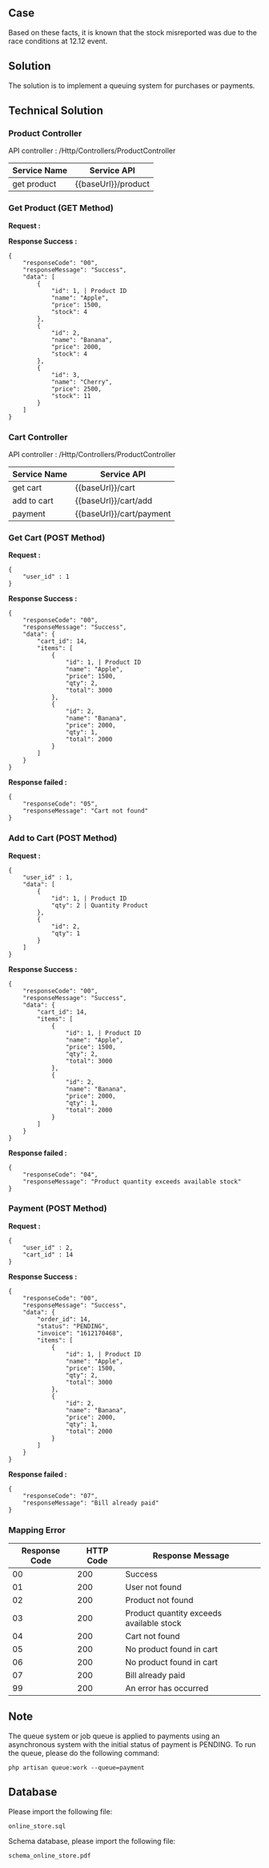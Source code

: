 ## Case

Based on these facts, it is known that the stock misreported was due to the race conditions at 12.12 event.

## Solution

The solution is to implement a queuing system for purchases or payments.

## Technical Solution

### Product Controller
API controller : /Http/Controllers/ProductController

| Service Name  | Service API |
| ------------- | ------------- |
| get product | {{baseUrl}}/product  |

### Get Product (GET Method)
**Request :**

**Response Success :**
``` 
{
    "responseCode": "00",
    "responseMessage": "Success",
    "data": [
        {
            "id": 1, | Product ID
            "name": "Apple",
            "price": 1500,
            "stock": 4
        },
        {
            "id": 2,
            "name": "Banana",
            "price": 2000,
            "stock": 4
        },
        {
            "id": 3,
            "name": "Cherry",
            "price": 2500,
            "stock": 11
        }
    ]
}
```

### Cart Controller
API controller : /Http/Controllers/ProductController

| Service Name  | Service API |
| ------------- | ------------- |
| get cart | {{baseUrl}}/cart  |
| add to cart | {{baseUrl}}/cart/add  |
| payment | {{baseUrl}}/cart/payment  |

### Get Cart (POST Method)
**Request :**
``` 
{
    "user_id" : 1
}
```
**Response Success :**
``` 
{
    "responseCode": "00",
    "responseMessage": "Success",
    "data": {
        "cart_id": 14,
        "items": [
            {
                "id": 1, | Product ID
                "name": "Apple",
                "price": 1500,
                "qty": 2,
                "total": 3000
            },
            {
                "id": 2,
                "name": "Banana",
                "price": 2000,
                "qty": 1,
                "total": 2000
            }
        ]
    }
}
```
**Response failed :**
``` 
{
    "responseCode": "05",
    "responseMessage": "Cart not found"
}
```

### Add to Cart (POST Method)
**Request :**
``` 
{
    "user_id" : 1,
    "data": [
        {
            "id": 1, | Product ID
            "qty": 2 | Quantity Product
        },
        {
            "id": 2,
            "qty": 1
        }
    ]
}
```
**Response Success :**
``` 
{
    "responseCode": "00",
    "responseMessage": "Success",
    "data": {
        "cart_id": 14,
        "items": [
            {
                "id": 1, | Product ID
                "name": "Apple",
                "price": 1500,
                "qty": 2,
                "total": 3000
            },
            {
                "id": 2,
                "name": "Banana",
                "price": 2000,
                "qty": 1,
                "total": 2000
            }
        ]
    }
}
```
**Response failed :**
``` 
{
    "responseCode": "04",
    "responseMessage": "Product quantity exceeds available stock"
}
```

### Payment (POST Method)
**Request :**
``` 
{
    "user_id" : 2,
    "cart_id" : 14
}
```
**Response Success :**
``` 
{
    "responseCode": "00",
    "responseMessage": "Success",
    "data": {
        "order_id": 14,
        "status": "PENDING",
        "invoice": "1612170468",
        "items": [
            {
                "id": 1, | Product ID
                "name": "Apple",
                "price": 1500,
                "qty": 2,
                "total": 3000
            },
            {
                "id": 2,
                "name": "Banana",
                "price": 2000,
                "qty": 1,
                "total": 2000
            }
        ]
    }
}
```
**Response failed :**
``` 
{
    "responseCode": "07",
    "responseMessage": "Bill already paid"
}
```

### Mapping Error
| Response Code | HTTP Code | Response Message |
| ------------- | ------------- | ------------- |
| 00  | 200 | Success |
| 01  | 200 | User not found |
| 02  | 200 | Product not found |
| 03  | 200 | Product quantity exceeds available stock |
| 04  | 200 | Cart not found |
| 05  | 200 | No product found in cart |
| 06  | 200 | No product found in cart |
| 07  | 200 | Bill already paid |
| 99  | 200 | An error has occurred |

## Note

The queue system or job queue is applied to payments using an asynchronous system with the initial status of payment is PENDING.
To run the queue, please do the following command:
``` 
php artisan queue:work --queue=payment
```

## Database

Please import the following file:
``` 
online_store.sql
```
Schema database, please import the following file:
``` 
schema_online_store.pdf
```